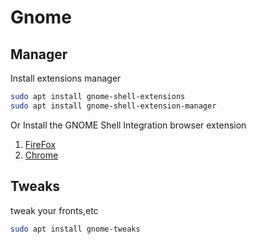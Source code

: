 # Gnome

## Manager

Install extensions manager

```bash
sudo apt install gnome-shell-extensions
sudo apt install gnome-shell-extension-manager
```

Or Install the GNOME Shell Integration browser extension
1. [FireFox](https://addons.mozilla.org/en-US/firefox/addon/gnome-shell-integration)
2. [Chrome](https://chrome.google.com/webstore/detail/gnome-shell-integration/gphhapmejobijbbhgpjhcjognlahblep)

## Tweaks

tweak your fronts,etc

```bash
sudo apt install gnome-tweaks
```

